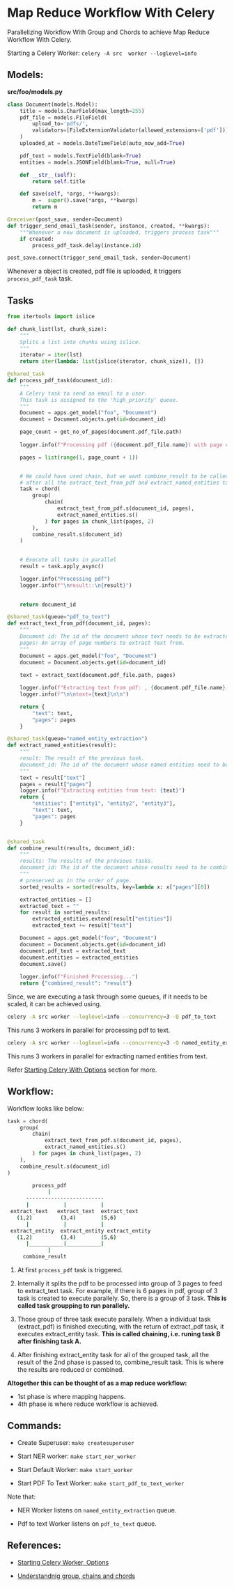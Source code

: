# Map Reduce Workflow With Celery

Parallelizing Workflow With Group and Chords to achieve Map Reduce Workflow With Celery.

Starting a Celery Worker: ``celery -A src  worker --loglevel=info``

## Models:

**src/foo/models.py**

```python
class Document(models.Model):
    title = models.CharField(max_length=255)
    pdf_file = models.FileField(
        upload_to='pdfs/', 
        validators=[FileExtensionValidator(allowed_extensions=['pdf'])]
    )
    uploaded_at = models.DateTimeField(auto_now_add=True)

    pdf_text = models.TextField(blank=True)
    entities = models.JSONField(blank=True, null=True)

    def __str__(self):
        return self.title

    def save(self, *args, **kwargs):
        m =  super().save(*args, **kwargs)
        return m

@receiver(post_save, sender=Document)
def trigger_send_email_task(sender, instance, created, **kwargs):
    """Whenever a new document is uploaded, triggers process task"""
    if created:
        process_pdf_task.delay(instance.id)

post_save.connect(trigger_send_email_task, sender=Document)
```

Whenever a object is created, pdf file is uploaded, it triggers ``process_pdf_task`` task.

## Tasks

```python
from itertools import islice

def chunk_list(lst, chunk_size):
    """
    Splits a list into chunks using islice.
    """
    iterator = iter(lst)
    return iter(lambda: list(islice(iterator, chunk_size)), [])

@shared_task
def process_pdf_task(document_id):
    """
    A Celery task to send an email to a user.
    This task is assigned to the 'high_priority' queue.
    """
    Document = apps.get_model("foo", "Document")
    document = Document.objects.get(id=document_id)

    page_count = get_no_of_pages(document.pdf_file.path)
    
    logger.info(f"Processing pdf ({document.pdf_file.name}) with page count: {page_count}")

    pages = list(range(1, page_count + 1))


    # We could have used chain, but we want combine_result to be called only once
    # after all the extract_text_from_pdf and extract_named_entities tasks are completed.
    task = chord(
        group(
            chain(
                extract_text_from_pdf.s(document_id, pages),
                extract_named_entities.s()
            ) for pages in chunk_list(pages, 2)
        ),
        combine_result.s(document_id)
    )
    

    # Execute all tasks in parallel
    result = task.apply_async()

    logger.info("Processing pdf")
    logger.info(f"\nresult::\n{result}")

    
    return document_id

@shared_task(queue="pdf_to_text")
def extract_text_from_pdf(document_id, pages):
    """
    Document id: The id of the document whose text needs to be extracted.
    pages: An array of page numbers to extract text from.
    """
    Document = apps.get_model("foo", "Document")
    document = Document.objects.get(id=document_id)
    
    text = extract_text(document.pdf_file.path, pages)

    logger.info(f"Extracting text from pdf: , {document.pdf_file.name}, Pages: , {pages}")
    logger.info(f"\n\ntext={text}\n\n")

    return {
        "text": text,
        "pages": pages
    }

@shared_task(queue="named_entity_extraction")
def extract_named_entities(result):
    """
    result: The result of the previous task.
    document_id: The id of the document whose named entities need to be extracted.
    """
    text = result["text"]
    pages = result["pages"]
    logger.info(f"Extracting entities from text: {text}")
    return {
        "entities": ["entity1", "entity2", "entity3"],
        "text": text,
        "pages": pages
    }


@shared_task
def combine_result(results, document_id):
    """
    results: The results of the previous tasks.
    document_id: The id of the document whose results need to be combined.
    """
    # preserved as in the order of page.
    sorted_results = sorted(results, key=lambda x: x["pages"][0])

    extracted_entities = []
    extracted_text = ""
    for result in sorted_results:
        extracted_entities.extend(result["entities"])
        extracted_text += result["text"]

    Document = apps.get_model("foo", "Document")
    document = Document.objects.get(id=document_id)
    document.pdf_text = extracted_text
    document.entities = extracted_entities
    document.save()
    
    logger.info(f"Finished Processing...")
    return {"combined_result": "result"}
```

Since, we are executing a task through some queues, if it needs to be scaled, it can be achieved using.

```sh
celery -A src worker --loglevel=info --concurrency=3 -Q pdf_to_text
```

This runs 3 workers in parallel for processing pdf to text.

```sh
celery -A src worker --loglevel=info --concurrency=3 -Q named_entity_extraction
```

This runs 3 workers in parallel for extracting named entities from text.

Refer [Starting Celery With Options](./Celery%20Commands.md) section for more.


## Workflow:

Workflow looks like below:

```python
task = chord(
    group(
        chain(
            extract_text_from_pdf.s(document_id, pages),
            extract_named_entities.s()
        ) for pages in chunk_list(pages, 2)
    ),
    combine_result.s(document_id)
)
```

```sh
        process_pdf
             |
      -------------------------
      |           |           |
 extract_text   extract_text  extract_text
   (1,2)         (3,4)        (5,6)
      |           |           |
 extract_entity  extract_entity extract_entity
   (1,2)         (3,4)        (5,6)
      |___________|___________|
             |
     combine_result

```

1. At first ``process_pdf`` task is triggered.

2. Internally it splits the pdf to be processed into group of 3 pages to feed to extract_text task. For example, if there is 6 pages in pdf, group of 3 task is created to execute parallely. So, there is a group of 3 task. **This is called task groupping to run parallely.**

3. Those group of three task execute parallely. When a individual task (extract_pdf) is finished executing, with the return of extract_pdf task, it executes extract_entity task. **This is called chaining, i.e. runing task B after finishing task A.**

4. After finishing extract_entity task for all of the grouped task, all the result of the 2nd phase is passed to, combine_result task. This is where the results are reduced or combined.

**Altogether this can be thought of as a map reduce workflow:**
- 1st phase is where mapping happens.
- 4th phase is where reduce workflow is achieved.



## Commands:

- Create Superuser: ``make createsuperuser``

- Start NER worker: ``make start_ner_worker``

- Start Default Worker: ``make start_worker``

- Start PDF To Text Worker: ``make start_pdf_to_text_worker``

Note that:

- NER Worker listens on ``named_entity_extraction`` queue.

- Pdf to text Worker listens on ``pdf_to_text`` queue.



## References:

- [Starting Celery Worker, Options](./Celery%20Commands.md)

- [Understandnig group, chains and chords](./Group,%20Chain%20and%20Chords.md)
